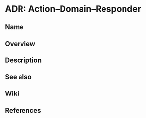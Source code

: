 # ADR: Action–Domain–Responder

## Name

## Overview

## Description

## See also

## Wiki

## References
